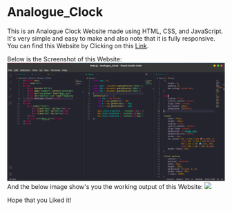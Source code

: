 # Analogue_Clock
This is an Analogue Clock Website made using HTML, CSS, and JavaScript. It's very simple and easy to make and also note that it is fully responsive. You can find this Website by Clicking on this [Link](https://surya0705.github.io/Analogue_Clock/Main.html).

Below is the Screenshot of this Website:
<img src="Code_Screenshot.png"><img>
And the below image show's you the working output of this Website:
<img src="Program’s_Working.jpg"><img>

Hope that you Liked it!

